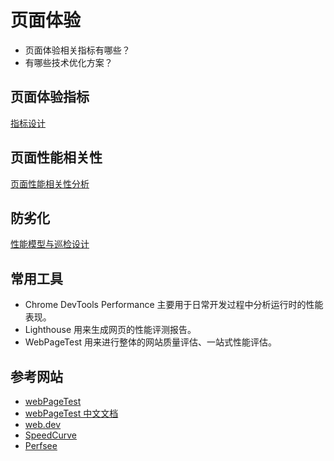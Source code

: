 # 页面体验

- 页面体验相关指标有哪些？
- 有哪些技术优化方案？

## 页面体验指标
[指标设计](./performance.md)


## 页面性能相关性
[页面性能相关性分析](./correlation.md)

## 防劣化
[性能模型与巡检设计](./deterioration-prevention.md)

## 常用工具
- Chrome DevTools Performance 主要用于日常开发过程中分析运行时的性能表现。
- Lighthouse 用来生成网页的性能评测报告。
- WebPageTest 用来进行整体的网站质量评估、一站式性能评估。


## 参考网站

- [webPageTest](https://www.webpagetest.org/)
- [webPageTest 中文文档](https://github.com/pwstrick/WebPagetest-Docs)
- [web.dev](https://web.dev/)
- [SpeedCurve](https://www.speedcurve.com/)
- [Perfsee](https://perfsee.com/docs/cn/)